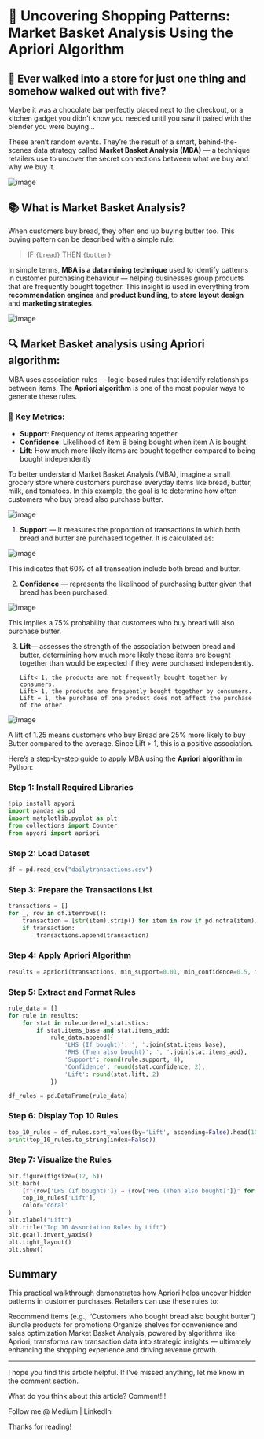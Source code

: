 # 🛒 Uncovering Shopping Patterns: Market Basket Analysis Using the Apriori Algorithm


## 🧠 Ever walked into a store for just one thing and somehow walked out with five?

Maybe it was a chocolate bar perfectly placed next to the checkout, or a kitchen gadget you didn’t know you needed until you saw it paired with the blender you were buying...

These aren’t random events. They’re the result of a smart, behind-the-scenes data strategy called **Market Basket Analysis (MBA)** — a technique retailers use to uncover the secret connections between what we buy and why we buy it.


![image](https://github.com/user-attachments/assets/22ebe8b9-7c8d-48c4-a598-5326057a3edd)


## 📚 What is Market Basket Analysis?


When customers buy bread, they often end up buying butter too. This buying pattern can be described with a simple rule:


> IF `{bread}` THEN `{butter}`


In simple terms, **MBA is a data mining technique** used to identify patterns in customer purchasing behaviour — helping businesses group products that are frequently bought together. This insight is used in everything from **recommendation engines** and **product bundling**, to **store layout design** and **marketing strategies**.


![image](https://github.com/user-attachments/assets/e771f5ad-de28-4845-8433-3273c266ea52)



## 🔍 Market Basket analysis using Apriori algorithm:

MBA uses association rules — logic-based rules that identify relationships between items. The **Apriori algorithm** is one of the most popular ways to generate these rules.


### 🧮 Key Metrics:


- **Support**: Frequency of items appearing together  
- **Confidence**: Likelihood of item B being bought when item A is bought  
- **Lift**: How much more likely items are bought together compared to being bought independently


To better understand Market Basket Analysis (MBA), imagine a small grocery store where customers purchase everyday items like bread, butter, milk, and tomatoes. In this example, the goal is to determine how often customers who buy bread also purchase butter.


![image](https://github.com/user-attachments/assets/1fba1008-c4c3-40db-9a5c-efeb567ffd53)


1. **Support** — It measures the proportion of transactions in which both bread and butter are purchased together. It is calculated as:
   
![image](https://github.com/user-attachments/assets/d43c2b51-5c50-449d-b032-9faf8e976e24)

This indicates that 60% of all transcation include both bread and butter.


2. **Confidence** — represents the likelihood of purchasing butter given that bread has been purchased.
   
![image](https://github.com/user-attachments/assets/7e6a871e-2e58-4029-9aea-3fa78db24f34)

This implies a 75% probability that customers who buy bread will also purchase butter.


3. **Lift**— assesses the strength of the association between bread and butter, determining how much more likely these items are bought together than would be expected if they were purchased independently.

       Lift< 1, the products are not frequently bought together by consumers.
       Lift> 1, the products are frequently bought together by consumers.
       Lift = 1, the purchase of one product does not affect the purchase of the other.


![image](https://github.com/user-attachments/assets/96e90717-817a-4a0b-bad8-1efd8ce07ced)


A lift of 1.25 means customers who buy Bread are 25% more likely to buy Butter compared to the average. Since Lift > 1, this is a positive association.



Here’s a step-by-step guide to apply MBA using the **Apriori algorithm** in Python:


### Step 1: Install Required Libraries

```python
!pip install apyori
import pandas as pd
import matplotlib.pyplot as plt
from collections import Counter
from apyori import apriori
```


### Step 2: Load Dataset
```python
df = pd.read_csv("dailytransactions.csv")
```


### Step 3: Prepare the Transactions List

```python
transactions = []
for _, row in df.iterrows():
    transaction = [str(item).strip() for item in row if pd.notna(item)]
    if transaction:
        transactions.append(transaction)
```


### Step 4: Apply Apriori Algorithm

```python
results = apriori(transactions, min_support=0.01, min_confidence=0.5, min_lift=1.2))
```


### Step 5: Extract and Format Rules

```python
rule_data = []
for rule in results:
    for stat in rule.ordered_statistics:
        if stat.items_base and stat.items_add:
            rule_data.append({
                'LHS (If bought)': ', '.join(stat.items_base),
                'RHS (Then also bought)': ', '.join(stat.items_add),
                'Support': round(rule.support, 4),
                'Confidence': round(stat.confidence, 2),
                'Lift': round(stat.lift, 2)
            })

df_rules = pd.DataFrame(rule_data)
```


### Step 6: Display Top 10 Rules

```python
top_10_rules = df_rules.sort_values(by='Lift', ascending=False).head(10)
print(top_10_rules.to_string(index=False))
```


### Step 7: Visualize the Rules

```python
plt.figure(figsize=(12, 6))
plt.barh(
    [f"{row['LHS (If bought)']} → {row['RHS (Then also bought)']}" for _, row in top_10_rules.iterrows()],
    top_10_rules['Lift'],
    color='coral'
)
plt.xlabel("Lift")
plt.title("Top 10 Association Rules by Lift")
plt.gca().invert_yaxis()
plt.tight_layout()
plt.show()
```



## Summary

This practical walkthrough demonstrates how Apriori helps uncover hidden patterns in customer purchases. Retailers can use these rules to:

Recommend items (e.g., “Customers who bought bread also bought butter”)
Bundle products for promotions
Organize shelves for convenience and sales optimization
Market Basket Analysis, powered by algorithms like Apriori, transforms raw transaction data into strategic insights — ultimately enhancing the shopping experience and driving revenue growth.

***

I hope you find this article helpful. If I’ve missed anything, let me know in the comment section.

What do you think about this article? Comment!!!

Follow me @ Medium | LinkedIn

Thanks for reading!
























